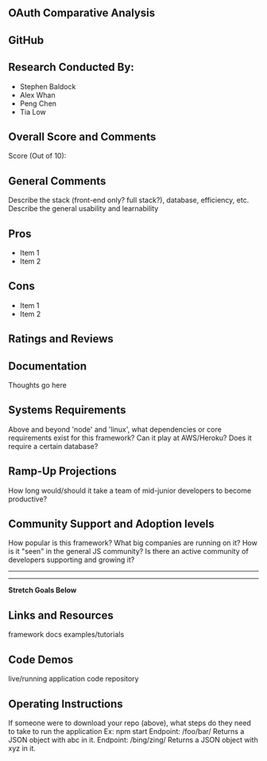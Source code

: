 ## OAuth Comparative Analysis

## GitHub

## Research Conducted By:

- Stephen Baldock
- Alex Whan
- Peng Chen
- Tia Low

## Overall Score and Comments

Score (Out of 10):

## General Comments

Describe the stack (front-end only? full stack?), database, efficiency, etc. Describe the general usability and learnability

## Pros

- Item 1
- Item 2

## Cons

- Item 1
- Item 2

## Ratings and Reviews

## Documentation

Thoughts go here

## Systems Requirements

Above and beyond 'node' and 'linux', what dependencies or core requirements exist for this framework? Can it play at AWS/Heroku? Does it require a certain database?

## Ramp-Up Projections

How long would/should it take a team of mid-junior developers to become productive?

## Community Support and Adoption levels

How popular is this framework? What big companies are running on it? How is it "seen" in the general JS community? Is there an active community of developers supporting and growing it?

---

---

**Stretch Goals Below**

## Links and Resources

framework
docs
examples/tutorials

## Code Demos

live/running application
code repository

## Operating Instructions

If someone were to download your repo (above), what steps do they need to take to run the application
Ex:
npm start
Endpoint: /foo/bar/
Returns a JSON object with abc in it.
Endpoint: /bing/zing/
Returns a JSON object with xyz in it.
